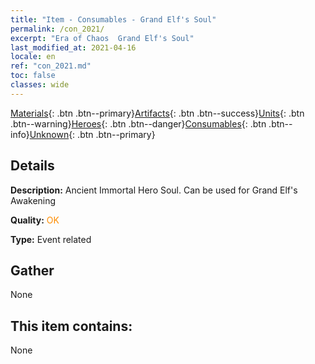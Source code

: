 ```yaml
---
title: "Item - Consumables - Grand Elf's Soul"
permalink: /con_2021/
excerpt: "Era of Chaos  Grand Elf's Soul"
last_modified_at: 2021-04-16
locale: en
ref: "con_2021.md"
toc: false
classes: wide
---
```

 [Materials](/Items/){: .btn .btn--primary}[Artifacts](/Items/Artifacts/){: .btn .btn--success}[Units](/Items/Units/){: .btn .btn--warning}[Heroes](/Items/Heroes/){: .btn .btn--danger}[Consumables](/Items/Consumables/){: .btn .btn--info}[Unknown](/Items/Unknown/){: .btn .btn--primary}

## Details
 **Description:** Ancient Immortal Hero Soul. Can be used for Grand Elf's Awakening

 **Quality:** <span style="color: #FF8C00">OK</span>

 **Type:** Event related

## Gather

  None

## This item contains:

  None

